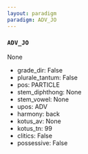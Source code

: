 ```yaml
---
layout: paradigm
paradigm: ADV_JO
---
```

### ` ADV_JO `

None
* grade_dir: False
* plurale_tantum: False
* pos: PARTICLE
* stem_diphthong: None
* stem_vowel: None
* upos: ADV
* harmony: back
* kotus_av: None
* kotus_tn: 99
* clitics: False
* possessive: False
